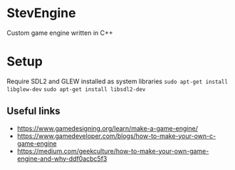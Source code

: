 # StevEngine
Custom game engine written in C++

# Setup

Require SDL2 and GLEW installed as system libraries
`sudo apt-get install libglew-dev`
`sudo apt-get install libsdl2-dev`

## Useful links
* https://www.gamedesigning.org/learn/make-a-game-engine/
* https://www.gamedeveloper.com/blogs/how-to-make-your-own-c-game-engine
* https://medium.com/geekculture/how-to-make-your-own-game-engine-and-why-ddf0acbc5f3
